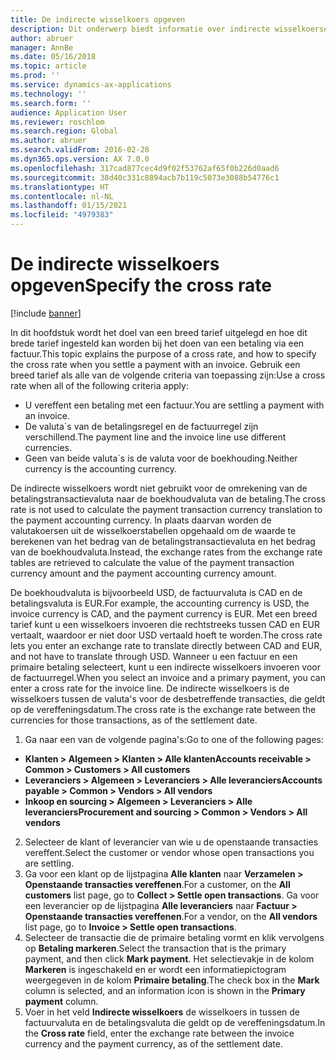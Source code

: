 ```yaml
---
title: De indirecte wisselkoers opgeven
description: Dit onderwerp biedt informatie over indirecte wisselkoersen in Microsoft Dynamics 365 Finance.
author: abruer
manager: AnnBe
ms.date: 05/16/2018
ms.topic: article
ms.prod: ''
ms.service: dynamics-ax-applications
ms.technology: ''
ms.search.form: ''
audience: Application User
ms.reviewer: roschlom
ms.search.region: Global
ms.author: abruer
ms.search.validFrom: 2016-02-28
ms.dyn365.ops.version: AX 7.0.0
ms.openlocfilehash: 317cad877cec4d9f02f53762af65f0b226d0aad6
ms.sourcegitcommit: 38d40c331c8894acb7b119c5073e3088b54776c1
ms.translationtype: HT
ms.contentlocale: nl-NL
ms.lasthandoff: 01/15/2021
ms.locfileid: "4979383"
---
```

# <a name="specify-the-cross-rate"></a><span data-ttu-id="bfd9f-103">De indirecte wisselkoers opgeven</span><span class="sxs-lookup"><span data-stu-id="bfd9f-103">Specify the cross rate</span></span>

[!include [banner](../includes/banner.md)]

<span data-ttu-id="bfd9f-104">In dit hoofdstuk wordt het doel van een breed tarief uitgelegd en hoe dit brede tarief ingesteld kan worden bij het doen van een betaling via een factuur.</span><span class="sxs-lookup"><span data-stu-id="bfd9f-104">This topic explains the purpose of a cross rate, and how to specify the cross rate when you settle a payment with an invoice.</span></span> <span data-ttu-id="bfd9f-105">Gebruik een breed tarief als alle van de volgende criteria van toepassing zijn:</span><span class="sxs-lookup"><span data-stu-id="bfd9f-105">Use a cross rate when all of the following criteria apply:</span></span> 
-   <span data-ttu-id="bfd9f-106">U vereffent een betaling met een factuur.</span><span class="sxs-lookup"><span data-stu-id="bfd9f-106">You are settling a payment with an invoice.</span></span> 
-   <span data-ttu-id="bfd9f-107">De valuta´s van de betalingsregel en de factuurregel zijn verschillend.</span><span class="sxs-lookup"><span data-stu-id="bfd9f-107">The payment line and the invoice line use different currencies.</span></span> 
-   <span data-ttu-id="bfd9f-108">Geen van beide valuta´s is de valuta voor de boekhouding.</span><span class="sxs-lookup"><span data-stu-id="bfd9f-108">Neither currency is the accounting currency.</span></span> 

<span data-ttu-id="bfd9f-109">De indirecte wisselkoers wordt niet gebruikt voor de omrekening van de betalingstransactievaluta naar de boekhoudvaluta van de betaling.</span><span class="sxs-lookup"><span data-stu-id="bfd9f-109">The cross rate is not used to calculate the payment transaction currency translation to the payment accounting currency.</span></span> <span data-ttu-id="bfd9f-110">In plaats daarvan worden de valutakoersen uit de wisselkoerstabellen opgehaald om de waarde te berekenen van het bedrag van de betalingstransactievaluta en het bedrag van de boekhoudvaluta.</span><span class="sxs-lookup"><span data-stu-id="bfd9f-110">Instead, the exchange rates from the exchange rate tables are retrieved to calculate the value of the payment transaction currency amount and the payment accounting currency amount.</span></span> 

<span data-ttu-id="bfd9f-111">De boekhoudvaluta is bijvoorbeeld USD, de factuurvaluta is CAD en de betalingsvaluta is EUR.</span><span class="sxs-lookup"><span data-stu-id="bfd9f-111">For example, the accounting currency is USD, the invoice currency is CAD, and the payment currency is EUR.</span></span> <span data-ttu-id="bfd9f-112">Met een breed tarief kunt u een wisselkoers invoeren die rechtstreeks tussen CAD en EUR vertaalt, waardoor er niet door USD vertaald hoeft te worden.</span><span class="sxs-lookup"><span data-stu-id="bfd9f-112">The cross rate lets you enter an exchange rate to translate directly between CAD and EUR, and not have to translate through USD.</span></span> <span data-ttu-id="bfd9f-113">Wanneer u een factuur en een primaire betaling selecteert, kunt u een indirecte wisselkoers invoeren voor de factuurregel.</span><span class="sxs-lookup"><span data-stu-id="bfd9f-113">When you select an invoice and a primary payment, you can enter a cross rate for the invoice line.</span></span> <span data-ttu-id="bfd9f-114">De indirecte wisselkoers is de wisselkoers tussen de valuta's voor de desbetreffende transacties, die geldt op de vereffeningsdatum.</span><span class="sxs-lookup"><span data-stu-id="bfd9f-114">The cross rate is the exchange rate between the currencies for those transactions, as of the settlement date.</span></span>

1.  <span data-ttu-id="bfd9f-115">Ga naar een van de volgende pagina's:</span><span class="sxs-lookup"><span data-stu-id="bfd9f-115">Go to one of the following pages:</span></span>
- <span data-ttu-id="bfd9f-116">**Klanten > Algemeen > Klanten > Alle klanten**</span><span class="sxs-lookup"><span data-stu-id="bfd9f-116">**Accounts receivable > Common > Customers > All customers**</span></span> 
- <span data-ttu-id="bfd9f-117">**Leveranciers > Algemeen > Leveranciers > Alle leveranciers**</span><span class="sxs-lookup"><span data-stu-id="bfd9f-117">**Accounts payable > Common > Vendors > All vendors**</span></span> 
- <span data-ttu-id="bfd9f-118">**Inkoop en sourcing > Algemeen > Leveranciers > Alle leveranciers**</span><span class="sxs-lookup"><span data-stu-id="bfd9f-118">**Procurement and sourcing > Common > Vendors > All vendors**</span></span>
2.  <span data-ttu-id="bfd9f-119">Selecteer de klant of leverancier van wie u de openstaande transacties vereffent.</span><span class="sxs-lookup"><span data-stu-id="bfd9f-119">Select the customer or vendor whose open transactions you are settling.</span></span> 
3.  <span data-ttu-id="bfd9f-120">Ga voor een klant op de lijstpagina **Alle klanten** naar **Verzamelen > Openstaande transacties vereffenen**.</span><span class="sxs-lookup"><span data-stu-id="bfd9f-120">For a customer, on the **All customers** list page, go to **Collect > Settle open transactions**.</span></span> <span data-ttu-id="bfd9f-121">Ga voor een leverancier op de lijstpagina **Alle leveranciers** naar **Factuur > Openstaande transacties vereffenen**.</span><span class="sxs-lookup"><span data-stu-id="bfd9f-121">For a vendor, on the **All vendors** list page, go to **Invoice > Settle open transactions**.</span></span> 
4.  <span data-ttu-id="bfd9f-122">Selecteer de transactie die de primaire betaling vormt en klik vervolgens op **Betaling markeren**.</span><span class="sxs-lookup"><span data-stu-id="bfd9f-122">Select the transaction that is the primary payment, and then click **Mark payment**.</span></span> <span data-ttu-id="bfd9f-123">Het selectievakje in de kolom **Markeren** is ingeschakeld en er wordt een informatiepictogram weergegeven in de kolom **Primaire betaling**.</span><span class="sxs-lookup"><span data-stu-id="bfd9f-123">The check box in the **Mark** column is selected, and an information icon is shown in the **Primary payment** column.</span></span> 
5.  <span data-ttu-id="bfd9f-124">Voer in het veld **Indirecte wisselkoers** de wisselkoers in tussen de factuurvaluta en de betalingsvaluta die geldt op de vereffeningsdatum.</span><span class="sxs-lookup"><span data-stu-id="bfd9f-124">In the **Cross rate** field, enter the exchange rate between the invoice currency and the payment currency, as of the settlement date.</span></span> 
